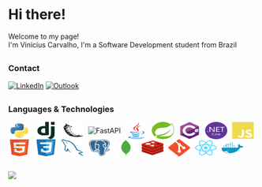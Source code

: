 <h1> Hi there! </h1>

<p>Welcome to my page! </br>I'm Vinicius Carvalho, I'm a Software Development student from Brazil </p>  

##

### Contact
[![LinkedIn](https://img.shields.io/badge/LinkedIn-0077B5?style=for-the-badge&logo=linkedin&logoColor=white)](https://www.linkedin.com/in/vinicrv/) [![Outlook](https://img.shields.io/badge/Outlook-0078D4?style=for-the-badge&logo=microsoft-outlook&logoColor=white)](mailto:viniciusoliveira09_@outlook.com) 

##

### Languages & Technologies

<div style="display: inline_block">
  <img align="center" alt="Python" height="35" width="45" src="https://raw.githubusercontent.com/devicons/devicon/master/icons/python/python-original.svg" style="margin-right: 5px">
  <img align="center" alt="Django" height="35" width="45" src="https://raw.githubusercontent.com/devicons/devicon/master/icons/django/django-plain.svg" style="margin-right: 5px">
  <img align="center" alt="Flask" height="35" width="45" src="https://raw.githubusercontent.com/devicons/devicon/master/icons/flask/flask-original.svg" style="margin-right: 5px">
  <img align="center" alt="FastAPI" height="35" width="45" src="https://cdn.jsdelivr.net/gh/devicons/devicon/icons/fastapi/fastapi-original.svg" style="margin-right: 5px">
  <img align="center" alt="Java" height="35" width="45" src="https://raw.githubusercontent.com/devicons/devicon/master/icons/java/java-original.svg" style="margin-right: 5px">
  <img align="center" alt="Spring" height="35" width="45" src="https://raw.githubusercontent.com/devicons/devicon/master/icons/spring/spring-original.svg" style="margin-right: 5px">
  <img align="center" alt="C#" height="35" width="45" src="https://raw.githubusercontent.com/devicons/devicon/master/icons/csharp/csharp-original.svg" style="margin-right: 5px">
  <img align="center" alt=".NET" height="35" width="45" src="https://raw.githubusercontent.com/devicons/devicon/master/icons/dotnetcore/dotnetcore-original.svg" style="margin-right: 5px">
  <img align="center" alt="JavaScript" height="35" width="45" src="https://raw.githubusercontent.com/devicons/devicon/master/icons/javascript/javascript-plain.svg" style="margin-right: 5px">
  <img align="center" alt="HTML" height="35" width="45" src="https://raw.githubusercontent.com/devicons/devicon/master/icons/html5/html5-original.svg" style="margin-right: 5px">
  <img align="center" alt="CSS" height="35" width="45" src="https://raw.githubusercontent.com/devicons/devicon/master/icons/css3/css3-original.svg" style="margin-right: 5px">
  <img align="center" alt="MySQL" height="35" width="45" src="https://raw.githubusercontent.com/devicons/devicon/master/icons/mysql/mysql-original.svg" style="margin-right: 5px">
  <img align="center" alt="PostgreSQL" height="35" width="45" src="https://raw.githubusercontent.com/devicons/devicon/master/icons/postgresql/postgresql-plain.svg" style="margin-right: 5px">
  <img align="center" alt="MongoDB" height="35" width="45" src="https://raw.githubusercontent.com/devicons/devicon/master/icons/mongodb/mongodb-plain.svg" style="margin-right: 5px">
  <img align="center" alt="Redis" height="35" width="45" src="https://raw.githubusercontent.com/devicons/devicon/master/icons/redis/redis-original.svg" style="margin-right: 5px">
  <img align="center" alt="Git" height="35" width="45" src="https://raw.githubusercontent.com/devicons/devicon/master/icons/git/git-plain.svg" style="margin-right: 5px">
  <img align="center" alt="React" height="35" width="45" src="https://raw.githubusercontent.com/devicons/devicon/master/icons/react/react-original.svg" style="margin-right: 5px">
  <img align="center" alt="Docker" height="35" width="45" src="https://raw.githubusercontent.com/devicons/devicon/master/icons/docker/docker-plain.svg" style="margin-right: 5px">
</div>

##

<div>
  <img height="196px" src="https://github-readme-stats.vercel.app/api/top-langs/?username=vcrvv&layout=compact&hide_border=true&title_color=8f00ff&text_color=ffffff&bg_color=00000000&v=3" />
</div>

